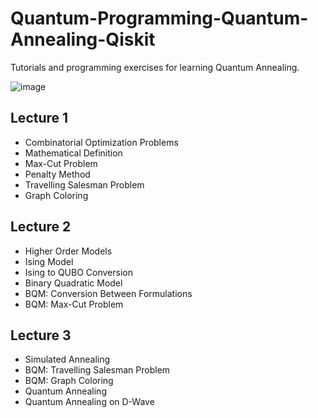 # Quantum-Programming-Quantum-Annealing-Qiskit
Tutorials and programming exercises for learning Quantum Annealing.


![image](https://github.com/SevdanurGENC/Quantum-Programming-Quantum-Annealing-Qiskit/assets/5441882/3555aadd-775f-49df-adaf-a4a7dc48cda6)


## Lecture 1

- Combinatorial Optimization Problems
- Mathematical Definition
- Max-Cut Problem
- Penalty Method
- Travelling Salesman Problem
- Graph Coloring 

## Lecture 2

- Higher Order Models
- Ising Model 
- Ising to QUBO Conversion
- Binary Quadratic Model
- BQM: Conversion Between Formulations
- BQM: Max-Cut Problem 

## Lecture 3 

- Simulated Annealing
- BQM: Travelling Salesman Problem 
- BQM: Graph Coloring
- Quantum Annealing 
- Quantum Annealing on D-Wave


